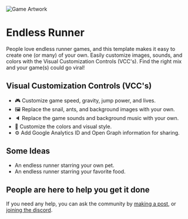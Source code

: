![Game Artwork](https://i.imgur.com/jcBe9Ef.png)

# Endless Runner
People love endless runner games, and this template makes it easy to create one (or many) of your own.  Easily customize images, sounds, and colors with the Visual Customization Controls (VCC's). Find the right mix and your game(s) could go viral!

## Visual Customization Controls (VCC's)
- 🎮 Customize game speed, gravity, jump power, and lives.
- 🖼️ Replace the snail, ants, and background images with your own.
- 🔈 Replace the game sounds and background music with your own.
- 💅 Customize the colors and visual style.
- ⚙️ Add Google Analytics ID and Open Graph information for sharing.

## Some Ideas
- An endless runner starring your own pet.
- An endless runner starring your favorite food.

## People are here to help you get it done
If you need any help, you can ask the community by [making a post](https://gokoji.com/posts), or [joining the discord](https://discordapp.com/invite/eQuMJF6).